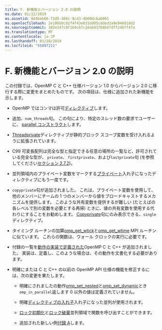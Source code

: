 ```yaml
---
title: F. 新機能とバージョン 2.0 の説明
ms.date: 01/22/2019
ms.assetid: 0d4beb66-f2d5-468c-8cd3-4b00dcbab061
ms.openlocfilehash: 2e186bbc82f4f43e831dd05cdded2a9e946d1dd2
ms.sourcegitcommit: 382e247c0f1b4cb7c2dab837b8b6fdff24bff47a
ms.translationtype: MT
ms.contentlocale: ja-JP
ms.lasthandoff: 01/28/2019
ms.locfileid: "55087211"
---
```

# <a name="f-new-features-and-clarifications-in-version-20"></a>F. 新機能とバージョン 2.0 の説明

この付録では、OpenMP C と C++ 仕様バージョン 1.0 からバージョン 2.0 に移行する際に変更をまとめたものです。 次の項目は、仕様に追加された新機能を示します。

- OpenMP ではコンマは許可[ディレクティブ](2-directives.md#21-directive-format)します。

- 追加、`num_threads`句。 この句により、特定のスレッド数の要求でユーザーに、 [parallel コンストラクト](2-directives.md#23-parallel-construct)します。

- [Threadprivate](2-directives.md#271-threadprivate-directive)ディレクティブが静的ブロック スコープ変数を受け入れるように拡張されています。

- C99 可変長配列は完全な型と指定できる任意の場所の一覧など、許可されている完全な型が、 `private`、 `firstprivate`、および`lastprivate`句 (を参照してください[セクション 2.7.2](2-directives.md#272-data-sharing-attribute-clauses))。

- 並列領域内のプライベート変数をマークする[プライベート](2-directives.md#2721-private)入れ子になったディレクティブにもう一度です。

- `copyprivate`句が追加されました。 これは、プライベート変数を使用して、他のメンバーにチームの 1 つのメンバーから値をブロードキャストするメカニズムを提供します。 このような共有変数を提供するが難しい (たとえばの各レベルで別の変数を必要とする再帰) ときに、値の共有変数を使用する代わりにすることをお勧めします。 [Copyprivate](2-directives.md#2728-copyprivate)句にのみ表示できる、`single`ディレクティブ。

- タイミング ルーチンの加算[omp_get_wtick](3-run-time-library-functions.md#332-omp_get_wtick-function)と[omp_get_wtime](3-run-time-library-functions.md#331-omp_get_wtime-function) MPI ルーチンに似ています。 これらの関数は、ウォール クロックの実行に必要です。

- 付録の一覧を[動作の実装で定義された](e-implementation-defined-behaviors-in-openmp-c-cpp.md)OpenMP C と C++ が追加されました。 実装は、定義し、このような場合は、その動作を文書化する必要があります。

- 明確にまたは C と C++ の以前の OpenMP API 仕様の機能を修正するには、次の変更を果たします。

  - 明確にされましたの動作[omp_set_nested](3-run-time-library-functions.md#319-omp_set_nested-function)と[omp_set_dynamic](3-run-time-library-functions.md#317-omp_set_dynamic-function)とき`omp_in_parallel`返します 0 以外の値は定義されていません。

  - 明確[ディレクティブの入れ子](2-directives.md#29-directive-nesting)入れ子になった並列が使用されます。

  - [ロック初期化](3-run-time-library-functions.md#321-omp_init_lock-and-omp_init_nest_lock-functions)と[ロック破棄](3-run-time-library-functions.md#322-omp_destroy_lock-and-omp_destroy_nest_lock-functions)並列領域で関数を呼び出すことができます。

  - 追加された新しい例[付録 A](a-examples.md)します。